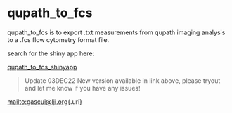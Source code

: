 # qupath_to_fcs

qupath_to_fcs is to export .txt measurements from qupath imaging analysis to a .fcs flow cytometry format file.

search for the shiny app here:

[qupath_to_fcs_shinyapp](https://gabrielascui.shinyapps.io/qupath_to_fcs/)

> Update 03DEC22 New version available in link above, please tryout and let me know if you have any issues!

[mailto:gascui\@lji.org](mailto:gascui@lji.org){.uri}
